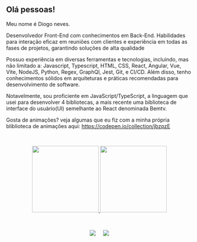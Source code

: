 ## Olá pessoas!

Meu nome é Diogo neves.

Desenvolvedor Front-End com conhecimentos em Back-End. Habilidades para interação eficaz em reuniões com clientes e experiência em todas as fases de projetos, garantindo soluções de alta qualidade

Possuo experiência em diversas ferramentas e tecnologias, incluindo, mas não limitado a: Javascript, Typescript, HTML, CSS, React, Angular, Vue, Vite, NodeJS, Python, Regex, GraphQl, Jest, Git, e CI/CD. Além disso, tenho conhecimentos sólidos em arquiteturas e práticas recomendadas para desenvolvimento de software.

Notavelmente, sou proficiente em JavaScript/TypeScript, a linguagem que
usei para desenvolver 4 bibliotecas, a mais recente uma biblioteca de
interface do usuário(UI) semelhante ao React denominada Bemtv.

Gosta de animações? veja algumas que eu fiz
com a minha própria bliblioteca de animações aqui:
https://codepen.io/collection/jbzpzE

<br>

<div>
 <p align='center'>
<a href="https://github.com/seu-usuário-aqui">
<img height="180em" src="https://my-github-readme-stats-tawny.vercel.app/api/top-langs/?username=diogoneves07&layout=compact&langs_count=7&theme=dracula"/>
<img height="180em" src="https://my-github-readme-stats-tawny.vercel.app/api?username=diogoneves07&show_icons=true&theme=dracula&include_all_commits=true&count_private=true"/>
 </p>
</div>

<br>

<p align='center'>
<a href = "mailto:07dneves@gmail.com"><img src="https://img.shields.io/badge/Gmail-D14836?style=for-the-badge&logo=gmail&logoColor=white" target="_blank" ></a>  
&nbsp;&nbsp;&nbsp;&nbsp;<a href="https://www.linkedin.com/in/diogoneves07" target="_blank"><img src="https://img.shields.io/badge/-LinkedIn-%230077B5?style=for-the-badge&logo=linkedin&logoColor=white" target="_blank"></a>   
</p>

